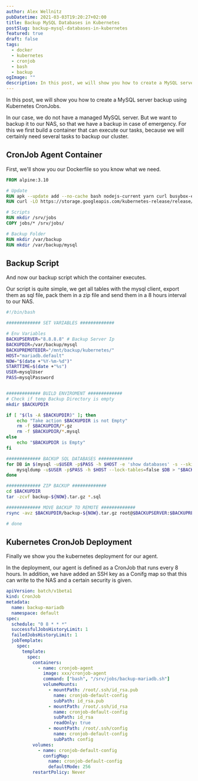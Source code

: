 ```yaml
---
author: Alex Wellnitz
pubDatetime: 2021-03-03T19:20:27+02:00
title: Backup MySQL Databases in Kubernetes
postSlug: backup-mysql-databases-in-kubernetes
featured: true
draft: false
tags:
  - docker
  - kubernetes
  - cronjob
  - bash
  - backup
ogImage: ""
description: In this post, we will show you how to create a MySQL server backup using Kubernetes CronJobs.
---
```


In this post, we will show you how to create a MySQL server backup using Kubernetes CronJobs.

In our case, we do not have a managed MySQL server. But we want to backup it to our NAS, so that we have a backup in case of emergency.
For this we first build a container that can execute our tasks, because we will certainly need several tasks to backup our cluster.

## CronJob Agent Container

First, we'll show you our Dockerfile so you know what we need.

```Dockerfile
FROM alpine:3.10

# Update
RUN apk --update add --no-cache bash nodejs-current yarn curl busybox-extras vim rsync git mysql-client openssh-client
RUN curl -LO https://storage.googleapis.com/kubernetes-release/release/v1.18.0/bin/linux/amd64/kubectl && chmod +x ./kubectl && mv ./kubectl /usr/local/bin/kubectl

# Scripts
RUN mkdir /srv/jobs
COPY jobs/* /srv/jobs/

# Backup Folder
RUN mkdir /var/backup
RUN mkdir /var/backup/mysql
```

## Backup Script

And now our backup script which the container executes.

Our script is quite simple, we get all tables with the mysql client, export them as sql file, pack them in a zip file and send them in a 8 hours interval to our NAS.

```bash
#!/bin/bash

############# SET VARIABLES #############

# Env Variables
BACKUPSERVER="8.8.8.8" # Backup Server Ip
BACKUPDIR=/var/backup/mysql
BACKUPREMOTEDIR="/mnt/backup/kubernetes/"
HOST="mariadb.default"
NOW="$(date +"%Y-%m-%d")"
STARTTIME=$(date +"%s")
USER=mysqlUser
PASS=mysqlPassword


############# BUILD ENVIROMENT #############
# Check if temp Backup Directory is empty
mkdir $BACKUPDIR

if [ "$(ls -A $BACKUPDIR)" ]; then
    echo "Take action $BACKUPDIR is not Empty"
    rm -f $BACKUPDIR/*.gz
    rm -f $BACKUPDIR/*.mysql
else
    echo "$BACKUPDIR is Empty"
fi

############# BACKUP SQL DATABASES #############
for DB in $(mysql -u$USER -p$PASS -h $HOST -e 'show databases' -s --skip-column-names); do
    mysqldump -u$USER -p$PASS -h $HOST --lock-tables=false $DB > "$BACKUPDIR/$DB.sql";
done

############# ZIP BACKUP #############
cd $BACKUPDIR
tar -zcvf backup-${NOW}.tar.gz *.sql

############# MOVE BACKUP TO REMOTE #############
rsync -avz $BACKUPDIR/backup-${NOW}.tar.gz root@$BACKUPSERVER:$BACKUPREMOTEDIR

# done
```

## Kubernetes CronJob Deployment

Finally we show you the kubernetes deployment for our agent.

In the deployment, our agent is defined as a CronJob that runs every 8 hours.
In addition, we have added an SSH key as a Conifg map so that this can write to the NAS and a certain security is given.

```yaml
apiVersion: batch/v1beta1
kind: CronJob
metadata:
  name: backup-mariadb
  namespace: default
spec:
  schedule: "0 8 * * *"
  successfulJobsHistoryLimit: 1
  failedJobsHistoryLimit: 1
  jobTemplate:
    spec:
      template:
        spec:
          containers:
            - name: cronjob-agent
              image: xxx/cronjob-agent
              command: ["bash", "/srv/jobs/backup-mariadb.sh"]
              volumeMounts:
                - mountPath: /root/.ssh/id_rsa.pub
                  name: cronjob-default-config
                  subPath: id_rsa.pub
                - mountPath: /root/.ssh/id_rsa
                  name: cronjob-default-config
                  subPath: id_rsa
                  readOnly: true
                - mountPath: /root/.ssh/config
                  name: cronjob-default-config
                  subPath: config
          volumes:
            - name: cronjob-default-config
              configMap:
                name: cronjob-default-config
                defaultMode: 256
          restartPolicy: Never
```

